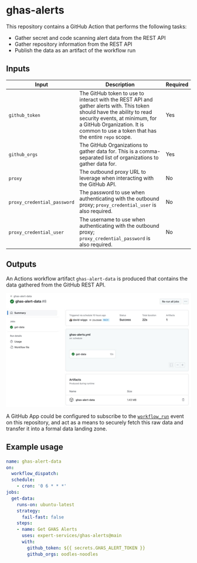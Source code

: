 # ghas-alerts

This repository contains a GitHub Action that performs the following tasks:

- Gather secret and code scanning alert data from the REST API
- Gather repository information from the REST API
- Publish the data as an artifact of the workflow run

## Inputs

| Input                       | Description                                                                                                          | Required |
|-----------------------------|----------------------------------------------------------------------------------------------------------------------|----------|
| `github_token`              | The GitHub token to use to interact with the REST API and gather alerts with. This token should have the ability to read security events, at minimum, for a GitHub Organization. It is common to use a token that has the entire `repo` scope. | Yes      |
| `github_orgs`               | The GitHub Organizations to gather data for. This is a comma-separated list of organizations to gather data for.     | Yes      |
| `proxy`                     | The outbound proxy URL to leverage when interacting with the GitHub API.                                             | No       |
| `proxy_credential_password` | The password to use when authenticating with the outbound proxy; `proxy_credential_user` is also required.           | No       |
| `proxy_credential_user`     | The username to use when authenticating with the outbound proxy; `proxy_credential_password` is also required.       | No       |

## Outputs

An Actions workflow artifact `ghas-alert-data` is produced that contains the data gathered from the GitHub REST API.

![artifacts](/images/artifacts.jpg)

A GitHub App could be configured to subscribe to the [`workflow_run`](https://docs.github.com/en/webhooks/webhook-events-and-payloads#workflow_run) event on this repository, and act as a means to securely fetch this raw data and transfer it into a formal data landing zone.

## Example usage

```yaml
name: ghas-alert-data
on:
  workflow_dispatch:
  schedule:
    - cron: '0 6 * * *'
jobs:
  get-data:
    runs-on: ubuntu-latest
    strategy:
      fail-fast: false
    steps:
    - name: Get GHAS Alerts
      uses: expert-services/ghas-alerts@main
      with:
        github_token: ${{ secrets.GHAS_ALERT_TOKEN }}
        github_orgs: oodles-noodles
        